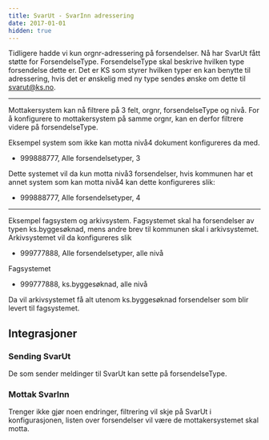 ```yaml
---
title: SvarUt - SvarInn adressering
date: 2017-01-01
hidden: true
---
```


Tidligere hadde vi kun orgnr-adressering på forsendelser. Nå har SvarUt fått støtte for ForsendelseType. ForsendelseType skal beskrive hvilken type forsendelse dette er. Det er KS som styrer hvilken typer en kan benytte til adressering, hvis det er ønskelig med ny type sendes ønske om dette til svarut@ks.no.
***


Mottakersystem kan nå filtrere på 3 felt, orgnr, forsendelseType og nivå.
For å konfigurere to mottakersystem på samme orgnr, kan en derfor filtrere videre på forsendelseType.

Eksempel system som ikke kan motta nivå4 dokument konfigureres da med.
- 999888777, Alle forsendelsetyper, 3

Dette systemet vil da kun motta nivå3 forsendelser, hvis kommunen har et annet system som kan motta nivå4 kan dette konfigureres slik:
- 999888777, Alle forsendelsetyper, 4


***

Eksempel fagsystem og arkivsystem. Fagsystemet skal ha forsendelser av typen ks.byggesøknad, mens andre brev til kommunen skal i arkivsystemet.
Arkivsystemet vil da konfigureres slik
- 999777888, Alle forsendelsetyper, alle nivå

Fagsystemet
- 999777888, ks.byggesøknad, alle nivå

Da vil arkivsystemet få alt utenom ks.byggesøknad forsendelser som blir levert til fagsystemet.

## Integrasjoner

### Sending SvarUt
De som sender meldinger til SvarUt kan sette på forsendelseType.

### Mottak SvarInn
Trenger ikke gjør noen endringer, filtrering vil skje på SvarUt i konfigurasjonen, listen over forsendelser vil være de mottakersystemet skal motta.